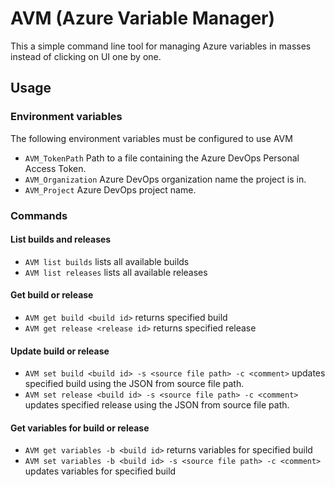 # AVM (Azure Variable Manager)

This a simple command line tool for managing Azure variables in masses instead of clicking on UI one by one.

## Usage

### Environment variables

The following environment variables must be configured to use AVM

- `AVM_TokenPath` Path to a file containing the Azure DevOps Personal Access Token.
- `AVM_Organization` Azure DevOps organization name the project is in.
- `AVM_Project` Azure DevOps project name.

### Commands

#### List builds and releases

- `AVM list builds` lists all available builds
- `AVM list releases` lists all available releases

#### Get build or release

- `AVM get build <build id>` returns specified build
- `AVM get release <release id>` returns specified release

#### Update build or release

- `AVM set build <build id> -s <source file path> -c <comment>` updates specified build using the JSON from source file path.
- `AVM set release <build id> -s <source file path> -c <comment>` updates specified release using the JSON from source file path.

#### Get variables for build or release

- `AVM get variables -b <build id>` returns variables for specified build
- `AVM set variables -b <build id> -s <source file path> -c <comment>` updates variables for specified build
